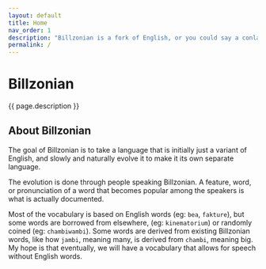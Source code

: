 ```yaml
---
layout: default
title: Home
nav_order: 1
description: "Billzonian is a fork of English, or you could say a conlang that is evolved from English."
permalink: /
---
```


# Billzonian
{{ page.description }}

## About Billzonian
The goal of Billzonian is to take a language that is initially just a variant of English,
and slowly and naturally evolve it to make it its own separate language.

The evolution is done through people speaking Billzonian. A feature, word, or pronunciation of a word
that becomes popular among the speakers is what is actually documented.

Most of the vocabulary is based on English words (eg: `bea`, `fakture`), but some words are borrowed
from elsewhere, (eg: `kinematorium`) or randomly coined (eg: `chambiwambi`). Some words are derived
from existing Billzonian words, like how `jambi`, meaning many, is derived from `chambi`, meaning big.
My hope is that eventually, we will have a vocabulary that allows for speech without English words.
